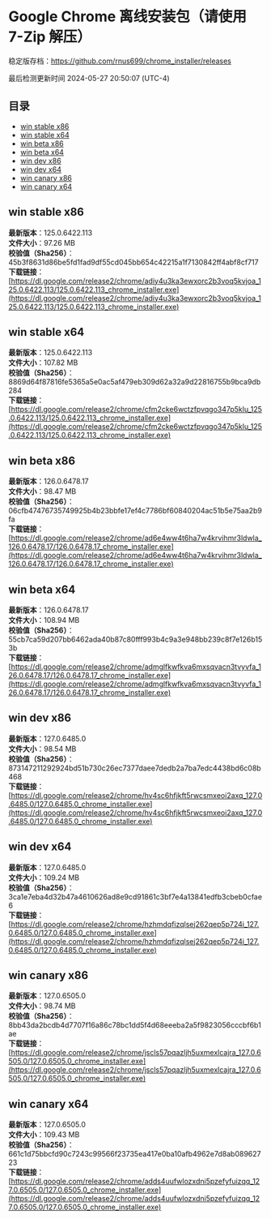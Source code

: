 # Google Chrome 离线安装包（请使用 7-Zip 解压）
稳定版存档：<https://github.com/rnus699/chrome_installer/releases>

最后检测更新时间
2024-05-27 20:50:07 (UTC-4)


## 目录
* [win stable x86](https://github.com/rnus699/chrome_installer?tab=readme-ov-file#win-stable-x86)
* [win stable x64](https://github.com/rnus699/chrome_installer?tab=readme-ov-file#win-stable-x64)
* [win beta x86](https://github.com/rnus699/chrome_installer?tab=readme-ov-file#win-beta-x86)
* [win beta x64](https://github.com/rnus699/chrome_installer?tab=readme-ov-file#win-beta-x64)
* [win dev x86](https://github.com/rnus699/chrome_installer?tab=readme-ov-file#win-dev-x86)
* [win dev x64](https://github.com/rnus699/chrome_installer?tab=readme-ov-file#win-dev-x64)
* [win canary x86](https://github.com/rnus699/chrome_installer?tab=readme-ov-file#win-canary-x86)
* [win canary x64](https://github.com/rnus699/chrome_installer?tab=readme-ov-file#win-canary-x64)

## win stable x86
**最新版本**：125.0.6422.113  
**文件大小**：97.26 MB  
**校验值（Sha256）**：45b3f8631d86be5fd1fad9df55cd045bb654c42215a1f7130842ff4abf8cf717  
**下载链接**：[https://dl.google.com/release2/chrome/adiy4u3ka3ewxorc2b3voq5kvjoa_125.0.6422.113/125.0.6422.113_chrome_installer.exe](https://dl.google.com/release2/chrome/adiy4u3ka3ewxorc2b3voq5kvjoa_125.0.6422.113/125.0.6422.113_chrome_installer.exe)  

## win stable x64
**最新版本**：125.0.6422.113  
**文件大小**：107.82 MB  
**校验值（Sha256）**：8869d64f87816fe5365a5e0ac5af479eb309d62a32a9d22816755b9bca9db284  
**下载链接**：[https://dl.google.com/release2/chrome/cfm2cke6wctzfpvqgo347p5klu_125.0.6422.113/125.0.6422.113_chrome_installer.exe](https://dl.google.com/release2/chrome/cfm2cke6wctzfpvqgo347p5klu_125.0.6422.113/125.0.6422.113_chrome_installer.exe)  

## win beta x86
**最新版本**：126.0.6478.17  
**文件大小**：98.47 MB  
**校验值（Sha256）**：06cfb47476735749925b4b23bbfe17ef4c7786bf60840204ac51b5e75aa2b9fa  
**下载链接**：[https://dl.google.com/release2/chrome/ad6e4ww4t6ha7w4krvihmr3ldwla_126.0.6478.17/126.0.6478.17_chrome_installer.exe](https://dl.google.com/release2/chrome/ad6e4ww4t6ha7w4krvihmr3ldwla_126.0.6478.17/126.0.6478.17_chrome_installer.exe)  

## win beta x64
**最新版本**：126.0.6478.17  
**文件大小**：108.94 MB  
**校验值（Sha256）**：55cb7ca59d207bb6462ada40b87c80fff993b4c9a3e948bb239c8f7e126b153b  
**下载链接**：[https://dl.google.com/release2/chrome/admglfkwfkva6mxsqvacn3tvyvfa_126.0.6478.17/126.0.6478.17_chrome_installer.exe](https://dl.google.com/release2/chrome/admglfkwfkva6mxsqvacn3tvyvfa_126.0.6478.17/126.0.6478.17_chrome_installer.exe)  

## win dev x86
**最新版本**：127.0.6485.0  
**文件大小**：98.54 MB  
**校验值（Sha256）**：873147211292924bd51b730c26ec7377daee7dedb2a7ba7edc4438bd6c08b468  
**下载链接**：[https://dl.google.com/release2/chrome/hv4sc6hfjkft5rwcsmxeoi2axq_127.0.6485.0/127.0.6485.0_chrome_installer.exe](https://dl.google.com/release2/chrome/hv4sc6hfjkft5rwcsmxeoi2axq_127.0.6485.0/127.0.6485.0_chrome_installer.exe)  

## win dev x64
**最新版本**：127.0.6485.0  
**文件大小**：109.24 MB  
**校验值（Sha256）**：3ca1e7eba4d32b47a4610626ad8e9cd91861c3bf7e4a13841edfb3cbeb0cfae6  
**下载链接**：[https://dl.google.com/release2/chrome/hzhmdqfizqlsej262qep5p724i_127.0.6485.0/127.0.6485.0_chrome_installer.exe](https://dl.google.com/release2/chrome/hzhmdqfizqlsej262qep5p724i_127.0.6485.0/127.0.6485.0_chrome_installer.exe)  

## win canary x86
**最新版本**：127.0.6505.0  
**文件大小**：98.74 MB  
**校验值（Sha256）**：8bb43da2bcdb4d7707f16a86c78bc1dd5f4d68eeeba2a5f9823056cccbf6b1ae  
**下载链接**：[https://dl.google.com/release2/chrome/jscls57pqazljh5uxmexlcajra_127.0.6505.0/127.0.6505.0_chrome_installer.exe](https://dl.google.com/release2/chrome/jscls57pqazljh5uxmexlcajra_127.0.6505.0/127.0.6505.0_chrome_installer.exe)  

## win canary x64
**最新版本**：127.0.6505.0  
**文件大小**：109.43 MB  
**校验值（Sha256）**：661c1d75bbcfd90c7243c99566f23735ea417e0ba10afb4962e7d8ab08962723  
**下载链接**：[https://dl.google.com/release2/chrome/adds4uufwlozxdni5pzefyfuizqq_127.0.6505.0/127.0.6505.0_chrome_installer.exe](https://dl.google.com/release2/chrome/adds4uufwlozxdni5pzefyfuizqq_127.0.6505.0/127.0.6505.0_chrome_installer.exe)  

